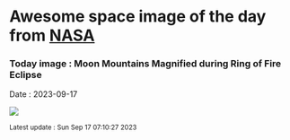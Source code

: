 
# Awesome space image of the day from [NASA](https://api.nasa.gov/)

### Today image : Moon Mountains Magnified during Ring of Fire Eclipse
Date : 2023-09-17

![](https://apod.nasa.gov/apod/image/2309/BeadMountains_Letian_960.jpg)

<small>Latest update : Sun Sep 17 07:10:27 2023</small>
        